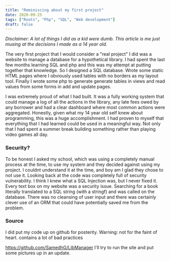 ```yaml
---
title: "Reminiscing about my first project"
date: 2020-09-25
tags: ["Roots", "Php", "SQL", "Web development"]
draft: false
---
```

*Disclaimer: A lot of things I did as a kid were dumb. This article is me just
musing at the decisions I made as a 14 year old.*


The very first project that I would consider a "real project"
I did was a website to manage a database for a hypothetical library. 
I had spent the last few months learning SQL and php
and this was my attempt at putting together that knowledge. 
So I designed a SQL database. Wrote some static HTML pages 
where I obviously used tables with no borders as my layout tool. Finally I wrote
some php to generate generate tables in views and read values from some forms in
add and update pages. 

I was extremely proud of what I had built. It was a fully working system
that could manage a log of all the actions in the library, any late fees 
owed by any borrower and had a clear dashboard where most common actions were
aggregated. Honestly, given what my 14 year old self knew about programming,
this was a huge accomplishment. I had proven to myself that everything that I had
learned could be used in a meaningful way. Not only that I had spent a summer
break building something rather than playing video games all day.

### Security?
To be honest I asked my school, which was using a completely
manual process at the time, to use my system and they decided 
against using my project. I couldnt understand it at the time, 
and boy am I glad they chose to not use it. Looking back at the 
code was completely full of security vulnerability. I think I knew
what a SQL Injection was, but I never fixed it. Every text box on 
my website was a security issue. Searching for a book literally 
translated to a SQL string (with a stringf) and was called on the 
database. There was no cleansing of user input and there was certainly
clever use of an ORM that could have potentially saved me from the
problem.


### Source
I did put my code up on github for posterity. Warning: not for the faint of
heart. contains a lot of bad practices

https://github.com/SamedhG/LibManager
I'll try to run the site and put some pictures up in an update.
